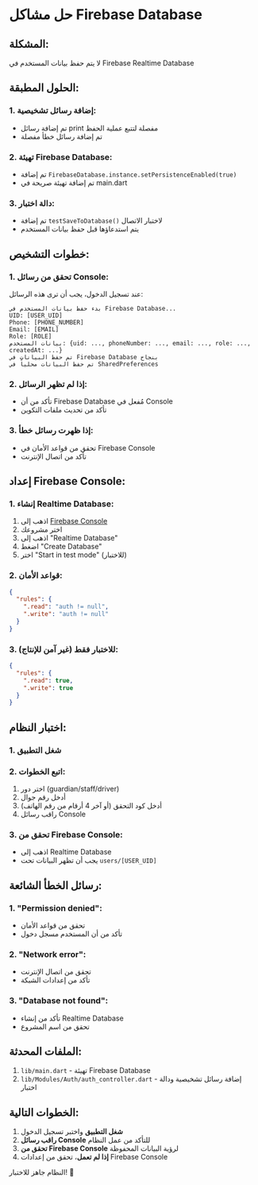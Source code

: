# حل مشاكل Firebase Database

## المشكلة:
لا يتم حفظ بيانات المستخدم في Firebase Realtime Database

## الحلول المطبقة:

### 1. إضافة رسائل تشخيصية:
- تم إضافة رسائل print مفصلة لتتبع عملية الحفظ
- تم إضافة رسائل خطأ مفصلة

### 2. تهيئة Firebase Database:
- تم إضافة `FirebaseDatabase.instance.setPersistenceEnabled(true)`
- تم إضافة تهيئة صريحة في main.dart

### 3. دالة اختبار:
- تم إضافة `testSaveToDatabase()` لاختبار الاتصال
- يتم استدعاؤها قبل حفظ بيانات المستخدم

## خطوات التشخيص:

### 1. تحقق من رسائل Console:
عند تسجيل الدخول، يجب أن ترى هذه الرسائل:
```
بدء حفظ بيانات المستخدم في Firebase Database...
UID: [USER_UID]
Phone: [PHONE_NUMBER]
Email: [EMAIL]
Role: [ROLE]
بيانات المستخدم: {uid: ..., phoneNumber: ..., email: ..., role: ..., createdAt: ...}
تم حفظ البيانات في Firebase Database بنجاح
تم حفظ البيانات محلياً في SharedPreferences
```

### 2. إذا لم تظهر الرسائل:
- تأكد من أن Firebase Database مُفعل في Console
- تأكد من تحديث ملفات التكوين

### 3. إذا ظهرت رسائل خطأ:
- تحقق من قواعد الأمان في Firebase Console
- تأكد من اتصال الإنترنت

## إعداد Firebase Console:

### 1. إنشاء Realtime Database:
1. اذهب إلى [Firebase Console](https://console.firebase.google.com/)
2. اختر مشروعك
3. اذهب إلى "Realtime Database"
4. اضغط "Create Database"
5. اختر "Start in test mode" (للاختبار)

### 2. قواعد الأمان:
```json
{
  "rules": {
    ".read": "auth != null",
    ".write": "auth != null"
  }
}
```

### 3. للاختبار فقط (غير آمن للإنتاج):
```json
{
  "rules": {
    ".read": true,
    ".write": true
  }
}
```

## اختبار النظام:

### 1. شغل التطبيق
### 2. اتبع الخطوات:
1. اختر دور (guardian/staff/driver)
2. أدخل رقم جوال
3. أدخل كود التحقق (أو آخر 4 أرقام من رقم الهاتف)
4. راقب رسائل Console

### 3. تحقق من Firebase Console:
- اذهب إلى Realtime Database
- يجب أن تظهر البيانات تحت `users/[USER_UID]`

## رسائل الخطأ الشائعة:

### 1. "Permission denied":
- تحقق من قواعد الأمان
- تأكد من أن المستخدم مسجل دخول

### 2. "Network error":
- تحقق من اتصال الإنترنت
- تأكد من إعدادات الشبكة

### 3. "Database not found":
- تأكد من إنشاء Realtime Database
- تحقق من اسم المشروع

## الملفات المحدثة:

1. `lib/main.dart` - تهيئة Firebase Database
2. `lib/Modules/Auth/auth_controller.dart` - إضافة رسائل تشخيصية ودالة اختبار

## الخطوات التالية:

1. **شغل التطبيق** واختبر تسجيل الدخول
2. **راقب رسائل Console** للتأكد من عمل النظام
3. **تحقق من Firebase Console** لرؤية البيانات المحفوظة
4. **إذا لم تعمل**، تحقق من إعدادات Firebase Console

النظام جاهز للاختبار! 🚀
